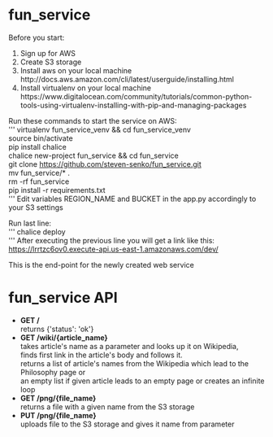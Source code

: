 # fun_service

Before you start:<br/>

<ol>
<li>Sign up for AWS</li>
<li>Create S3 storage</li>
<li>Install aws on your local machine<br/>
http://docs.aws.amazon.com/cli/latest/userguide/installing.html</li>
<li>Install virtualenv on your local machine<br/>
https://www.digitalocean.com/community/tutorials/common-python-tools-using-virtualenv-installing-with-pip-and-managing-packages</li>
</ol>

Run these commands to start the service on AWS:<br/>
'''
virtualenv fun_service_venv && cd fun_service_venv<br/>
source bin/activate<br/>
pip install chalice<br/>
chalice new-project fun_service && cd fun_service<br/>
git clone https://github.com/steven-senko/fun_service.git<br/>
mv fun_service/* .<br/>
rm -rf fun_service<br/>
pip install -r requirements.txt<br/>
'''
Edit variables REGION_NAME and BUCKET in the app.py accordingly to your S3 settings<br/>

Run last line:<br/>
'''
chalice deploy<br/>
'''
After executing the previous line you will get a link like this:<br/>
https://lrrtzc6ov0.execute-api.us-east-1.amazonaws.com/dev/<br/>

This is the end-point for the newly created web service<br/>

# fun_service API<br/>

<ul>
<li><b>GET /</b><br/>
returns {'status': 'ok'}</li>
<li><b>GET /wiki/{article_name}</b><br/>
takes article's name as a parameter and looks up it on Wikipedia,<br/>
finds first link in the article's body and follows it.<br/>
returns a list of article's names from the Wikipedia which lead to the Philosophy page or<br/>
an empty list if given article leads to an empty page or creates an infinite loop</li>
<li><b>GET /png/{file_name}</b><br/>
returns a file with a given name from the S3 storage</li>
<li><b>PUT /png/{file_name}</b><br/>
uploads file to the S3 storage and gives it name from parameter</li>
</ul>